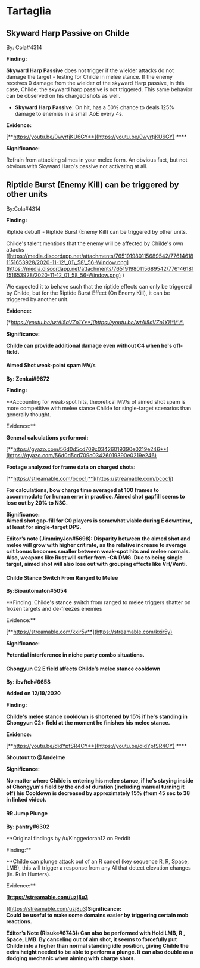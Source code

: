 # Tartaglia

## **Skyward Harp Passive on Childe** 

By: Cola\#4314

**Finding:**

**Skyward Harp Passive** does not trigger if the wielder attacks do not damage the target - testing for Childe in melee stance. If the enemy receives 0 damage from the wielder of the skyward Harp passive, in this case, Childe, the skyward harp passive is not triggered. This same behavior can be observed on his charged shots as well. 

* **Skyward Harp Passive:** On hit, has a 50% chance to deals 125% damage to enemies in a small AoE every 4s.

**Evidence:**

[**https://youtu.be/0wyrtjKU6GY**](https://youtu.be/0wyrtjKU6GY) ****

**Significance:**

Refrain from attacking slimes in your melee form.  An obvious fact, but not obvious with Skyward Harp's passive not activating at all.

## **Riptide Burst \(Enemy Kill\) can be triggered by other units** 

By:Cola\#4314

**Finding:** 

Riptide debuff - Riptide Burst \(Enemy Kill\) can be triggered by other units.

Childe's talent mentions that the enemy will be affected by Childe's own attacks \([https://media.discordapp.net/attachments/765191980115689542/776146181151653928/2020-11-12\_01\_58\_56-Window.png](https://media.discordapp.net/attachments/765191980115689542/776146181151653928/2020-11-12_01_58_56-Window.png) \)

We expected it to behave such that the riptide effects can only be triggered by Childe, but for the Riptide Burst Effect \(On Enemy Kill\), it can be triggered by another unit.

**Evidence:**

[**https://youtu.be/wtAl5aVZo1Y**](https://youtu.be/wtAl5aVZo1Y)\*\*\*\*

**Significance:**

**Childe can provide additional damage even without C4 when he's off-field.**

#### **Aimed Shot weak-point spam MV/s** 

**By: Zenkai\#9872**

**Finding:** 

**Accounting for weak-spot hits, theoretical MV/s of aimed shot spam is more competitive with melee stance Childe for single-target scenarios than generally thought.  
  
Evidence:**

**General calculations performed:**

[**https://gyazo.com/56d0d5cd709c03426019390e0219e246**](https://gyazo.com/56d0d5cd709c03426019390e0219e246)

**Footage analyzed for frame data on charged shots:**

[**https://streamable.com/bcoc1j**](https://streamable.com/bcoc1j)

**For calculations, bow charge time averaged at 100 frames to accommodate for human error in practice. Aimed shot gapfill seems to lose out by 20% to N3C.**  


**Significance:  
Aimed shot gap-fill for C0 players is somewhat viable during E downtime, at least for single-target DPS.**  


**Editor’s note \(JimminyJon\#5698\): Disparity between the aimed shot and melee will grow with higher crit rate, as the relative increase to average crit bonus becomes smaller between weak-spot hits and melee normals. Also, weapons like Rust will suffer from -CA DMG. Due to being single target, aimed shot will also lose out with grouping effects like VH/Venti.**  


#### **Childe Stance Switch From Ranged to Melee** 

**By:Bioautomaton\#5054**

**Finding: Childe's stance switch from ranged to melee triggers shatter on frozen targets and de-freezes enemies  
  
Evidence:**

[**https://streamable.com/kxir5y**](https://streamable.com/kxir5y)  
  
**Significance:**

**Potential interference in niche party combo situations.**  


#### **Chongyun C2 E field affects Childe’s melee stance cooldown** 

**By: ibvfteh\#6658**

**Added on 12/19/2020**

**Finding:**

**Childe's melee stance cooldown is shortened by 15% if he's standing in Chongyun C2+ field at the moment he finishes his melee stance.**  


**Evidence:**

[**https://youtu.be/didYpfSR4CY**](https://youtu.be/didYpfSR4CY) ****

**Shoutout to @Andelme**  


**Significance:**

**No matter where Childe is entering his melee stance, if he's staying inside of Chongyun's field by the end of duration \(including manual turning it off\) his Cooldown is decreased by approximately 15% \(from 45 sec to 38 in linked video\).**  
  


#### **RR Jump Plunge** 

**By: pantry\#6302**

**Original findings by /u/Kinggedorah12 on Reddit  
  
Finding:**

**Childe can plunge attack out of an R cancel \(key sequence R, R, Space, LMB\), this will trigger a response from any AI that detect elevation changes \(ie. Ruin Hunters\).  
  
Evidence:**

[**https://streamable.com/uzj8u3**  
  
](https://streamable.com/uzj8u3)**Significance:  
Could be useful to make some domains easier by triggering certain mob reactions.**  


**Editor’s Note \(Risuke\#6743\): Can also be performed with Hold LMB, R , Space, LMB. By canceling out of aim shot, it seems to forcefully put Childe into a higher than normal standing idle position, giving Childe the extra height needed to be able to perform a plunge. It can also double as a dodging mechanic when aiming with charge shots.**  


